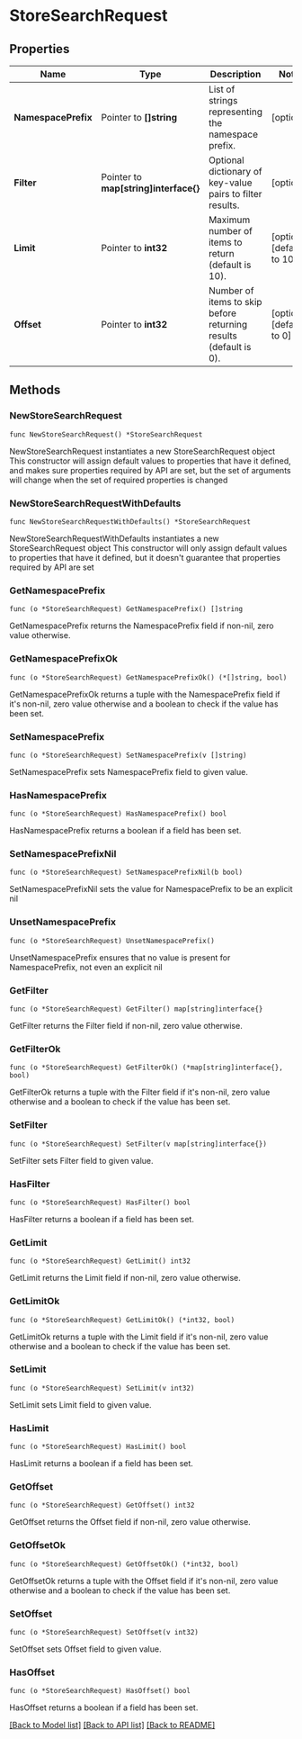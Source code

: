 # StoreSearchRequest

## Properties

Name | Type | Description | Notes
------------ | ------------- | ------------- | -------------
**NamespacePrefix** | Pointer to **[]string** | List of strings representing the namespace prefix. | [optional] 
**Filter** | Pointer to **map[string]interface{}** | Optional dictionary of key-value pairs to filter results. | [optional] 
**Limit** | Pointer to **int32** | Maximum number of items to return (default is 10). | [optional] [default to 10]
**Offset** | Pointer to **int32** | Number of items to skip before returning results (default is 0). | [optional] [default to 0]

## Methods

### NewStoreSearchRequest

`func NewStoreSearchRequest() *StoreSearchRequest`

NewStoreSearchRequest instantiates a new StoreSearchRequest object
This constructor will assign default values to properties that have it defined,
and makes sure properties required by API are set, but the set of arguments
will change when the set of required properties is changed

### NewStoreSearchRequestWithDefaults

`func NewStoreSearchRequestWithDefaults() *StoreSearchRequest`

NewStoreSearchRequestWithDefaults instantiates a new StoreSearchRequest object
This constructor will only assign default values to properties that have it defined,
but it doesn't guarantee that properties required by API are set

### GetNamespacePrefix

`func (o *StoreSearchRequest) GetNamespacePrefix() []string`

GetNamespacePrefix returns the NamespacePrefix field if non-nil, zero value otherwise.

### GetNamespacePrefixOk

`func (o *StoreSearchRequest) GetNamespacePrefixOk() (*[]string, bool)`

GetNamespacePrefixOk returns a tuple with the NamespacePrefix field if it's non-nil, zero value otherwise
and a boolean to check if the value has been set.

### SetNamespacePrefix

`func (o *StoreSearchRequest) SetNamespacePrefix(v []string)`

SetNamespacePrefix sets NamespacePrefix field to given value.

### HasNamespacePrefix

`func (o *StoreSearchRequest) HasNamespacePrefix() bool`

HasNamespacePrefix returns a boolean if a field has been set.

### SetNamespacePrefixNil

`func (o *StoreSearchRequest) SetNamespacePrefixNil(b bool)`

 SetNamespacePrefixNil sets the value for NamespacePrefix to be an explicit nil

### UnsetNamespacePrefix
`func (o *StoreSearchRequest) UnsetNamespacePrefix()`

UnsetNamespacePrefix ensures that no value is present for NamespacePrefix, not even an explicit nil
### GetFilter

`func (o *StoreSearchRequest) GetFilter() map[string]interface{}`

GetFilter returns the Filter field if non-nil, zero value otherwise.

### GetFilterOk

`func (o *StoreSearchRequest) GetFilterOk() (*map[string]interface{}, bool)`

GetFilterOk returns a tuple with the Filter field if it's non-nil, zero value otherwise
and a boolean to check if the value has been set.

### SetFilter

`func (o *StoreSearchRequest) SetFilter(v map[string]interface{})`

SetFilter sets Filter field to given value.

### HasFilter

`func (o *StoreSearchRequest) HasFilter() bool`

HasFilter returns a boolean if a field has been set.

### GetLimit

`func (o *StoreSearchRequest) GetLimit() int32`

GetLimit returns the Limit field if non-nil, zero value otherwise.

### GetLimitOk

`func (o *StoreSearchRequest) GetLimitOk() (*int32, bool)`

GetLimitOk returns a tuple with the Limit field if it's non-nil, zero value otherwise
and a boolean to check if the value has been set.

### SetLimit

`func (o *StoreSearchRequest) SetLimit(v int32)`

SetLimit sets Limit field to given value.

### HasLimit

`func (o *StoreSearchRequest) HasLimit() bool`

HasLimit returns a boolean if a field has been set.

### GetOffset

`func (o *StoreSearchRequest) GetOffset() int32`

GetOffset returns the Offset field if non-nil, zero value otherwise.

### GetOffsetOk

`func (o *StoreSearchRequest) GetOffsetOk() (*int32, bool)`

GetOffsetOk returns a tuple with the Offset field if it's non-nil, zero value otherwise
and a boolean to check if the value has been set.

### SetOffset

`func (o *StoreSearchRequest) SetOffset(v int32)`

SetOffset sets Offset field to given value.

### HasOffset

`func (o *StoreSearchRequest) HasOffset() bool`

HasOffset returns a boolean if a field has been set.


[[Back to Model list]](../README.md#documentation-for-models) [[Back to API list]](../README.md#documentation-for-api-endpoints) [[Back to README]](../README.md)


